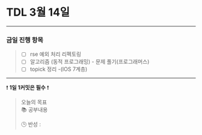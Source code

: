 # TDL 3월 14일

---

### 금일 진행 항목
> - [ ] rse 예외 처리 리펙토링
> - [ ] 알고리즘 (동적 프로그래밍) - 문제 풀기(프로그래머스)
> - [ ] topick 정리 -(IOS 7계층)

---

❗ **1일 1커밋은 필수** ❗

> 오늘의 목표  
> 📚 공부내용
>
> 🕒 반성 :
>
> 